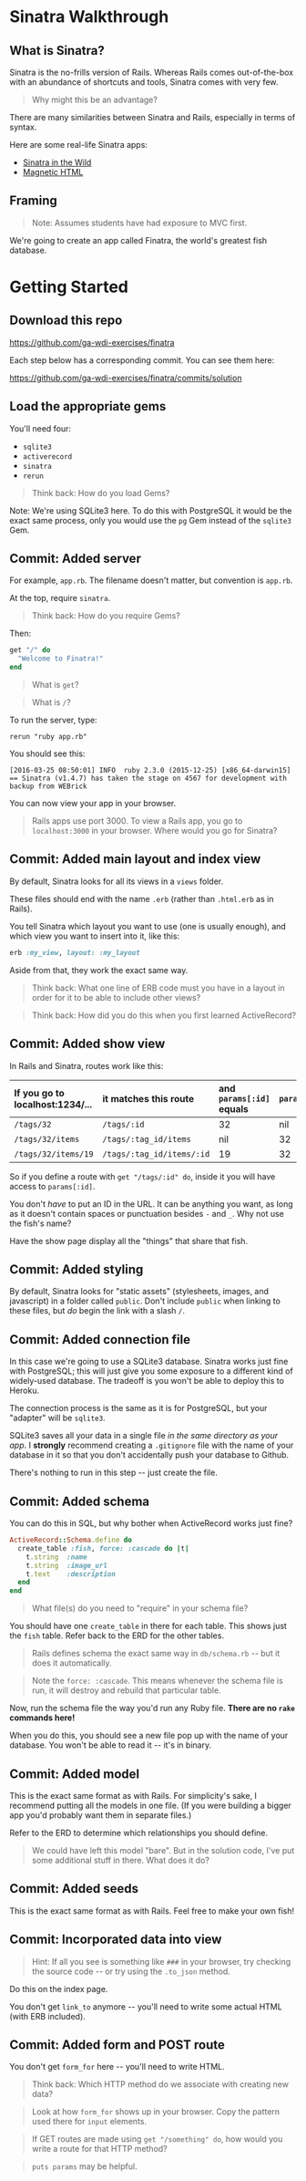 # Sinatra Walkthrough

## What is Sinatra?

Sinatra is the no-frills version of Rails. Whereas Rails comes out-of-the-box with an abundance of shortcuts and tools, Sinatra comes with very few.

> Why might this be an advantage?

There are many similarities between Sinatra and Rails, especially in terms of syntax.

Here are some real-life Sinatra apps:
- [Sinatra in the Wild](http://www.sinatrarb.com/wild.html)
- [Magnetic HTML](https://github.com/RobertAKARobin/play.magnetichtml.com)

## Framing

> Note: Assumes students have had exposure to MVC first.

We're going to create an app called Finatra, the world's greatest fish database.

# Getting Started

## Download this repo

https://github.com/ga-wdi-exercises/finatra

Each step below has a corresponding commit. You can see them here:

https://github.com/ga-wdi-exercises/finatra/commits/solution

## Load the appropriate gems

You'll need four:
- `sqlite3`
- `activerecord`
- `sinatra`
- `rerun`

> Think back: How do you load Gems?

Note: We're using SQLite3 here. To do this with PostgreSQL it would be the exact same process, only you would use the `pg` Gem instead of the `sqlite3` Gem.

## Commit: Added server

For example, `app.rb`. The filename doesn't matter, but convention is `app.rb`.

At the top, require `sinatra`.

> Think back: How do you require Gems?

Then:

```rb
get "/" do
  "Welcome to Finatra!"
end
```

> What is `get`?

> What is `/`?

To run the server, type:

```
rerun "ruby app.rb"
```

You should see this:

```
[2016-03-25 08:50:01] INFO  ruby 2.3.0 (2015-12-25) [x86_64-darwin15]
== Sinatra (v1.4.7) has taken the stage on 4567 for development with backup from WEBrick
```

You can now view your app in your browser.

> Rails apps use port 3000. To view a Rails app, you go to `localhost:3000` in your browser. Where would you go for Sinatra?

## Commit: Added main layout and index view

By default, Sinatra looks for all its views in a `views` folder.

These files should end with the name `.erb` (rather than `.html.erb` as in Rails).

You tell Sinatra which layout you want to use (one is usually enough), and which view you want to insert into it, like this:

```rb
erb :my_view, layout: :my_layout
```

Aside from that, they work the exact same way.

> Think back: What one line of ERB code must you have in a layout in order for it to be able to include other views?

> Think back: How did you do this when you first learned ActiveRecord?

## Commit: Added show view

In Rails and Sinatra, routes work like this:

| If you go to localhost:1234/... | it matches this route | and `params[:id]` equals | `params[:tag_id]` |
|:--- |:--- |:--- |:--- |
| `/tags/32` | `/tags/:id` | 32 | nil |
| `/tags/32/items` | `/tags/:tag_id/items` | nil | 32 |
| `/tags/32/items/19` | `/tags/:tag_id/items/:id` | 19 | 32 |

So if you define a route with `get "/tags/:id" do`, inside it you will have access to `params[:id]`.

You don't *have* to put an ID in the URL. It can be anything you want, as long as it doesn't contain spaces or punctuation besides `-` and `_`. Why not use the fish's name?

Have the show page display all the "things" that share that fish.

## Commit: Added styling

By default, Sinatra looks for "static assets" (stylesheets, images, and javascript) in a folder called `public`. Don't include `public` when linking to these files, but *do* begin the link with a slash `/`.

## Commit: Added connection file

In this case we're going to use a SQLite3 database. Sinatra works just fine with PostgreSQL; this will just give you some exposure to a different kind of widely-used database. The tradeoff is you won't be able to deploy this to Heroku.

The connection process is the same as it is for PostgreSQL, but your "adapter" will be `sqlite3`.

SQLite3 saves all your data in a single file *in the same directory as your app*. I **strongly** recommend creating a `.gitignore` file with the name of your database in it so that you don't accidentally push your database to Github.

There's nothing to run in this step -- just create the file.

## Commit: Added schema

You can do this in SQL, but why bother when ActiveRecord works just fine?

```rb
ActiveRecord::Schema.define do
  create_table :fish, force: :cascade do |t|
    t.string  :name
    t.string  :image_url
    t.text    :description
  end
end
```

> What file(s) do you need to "require" in your schema file?

You should have one `create_table` in there for each table. This shows just the `fish` table. Refer back to the ERD for the other tables.

> Rails defines schema the exact same way in `db/schema.rb` -- but it does it automatically.

> Note the `force: :cascade`. This means whenever the schema file is run, it will destroy and rebuild that particular table.

Now, run the schema file the way you'd run any Ruby file. **There are no `rake` commands here!**

When you do this, you should see a new file pop up with the name of your database. You won't be able to read it -- it's in binary.

## Commit: Added model

This is the exact same format as with Rails. For simplicity's sake, I recommend putting all the models in one file. (If you were building a bigger app you'd probably want them in separate files.)

Refer to the ERD to determine which relationships you should define.

> We could have left this model "bare". But in the solution code, I've put some additional stuff in there. What does it do?

## Commit: Added seeds

This is the exact same format as with Rails. Feel free to make your own fish!

## Commit: Incorporated data into view

> Hint: If all you see is something like `###` in your browser, try checking the source code -- or try using the `.to_json` method.

Do this on the index page.

You don't get `link_to` anymore -- you'll need to write some actual HTML (with ERB included).

## Commit: Added form and POST route

You don't get `form_for` here -- you'll need to write HTML.

> Think back: Which HTTP method do we associate with creating new data?

> Look at how `form_for` shows up in your browser. Copy the pattern used there for `input` elements.

> If GET routes are made using `get "/something" do`, how would you write a route for that HTTP method?

> `puts params` may be helpful.
